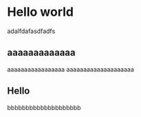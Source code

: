 # Hello world

adalfdafasdfadfs

## aaaaaaaaaaaaa


aaaaaaaaaaaaaaaaa
aaaaaaaaaaaaaaaaaaaa



## Hello

bbbbbbbbbbbbbbbbbbbb
